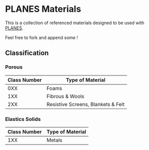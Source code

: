 # PLANES Materials

This is a collection of referenced materials designed to be used with
[PLANES](https://github.com/OlivierDAZEL/PLANES).

Feel free to fork and append some !

## Classification

### Porous

Class Number | Type of Material
-------------|-----------------
0XX					 | Foams
1XX 				 | Fibrous & Wools
2XX 				 | Resistive Screens, Blankets & Felt


### Elastics Solids

Class Number | Type of Material
-------------|-----------------
1XX 				 | Metals
